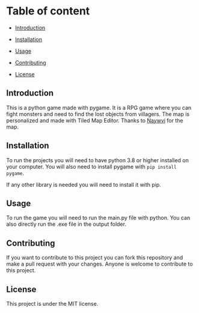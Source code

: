 # Table of content

- [Introduction](#introduction)

- [Installation](#installation)

- [Usage](#usage)

- [Contributing](#contributing)

- [License](#license)

## Introduction

This is a python game made with pygame. It is a RPG game where you can fight monsters and need to find the lost objects from villagers.
The map is personalized and made with Tiled Map Editor. Thanks to [Naywvi](https://github.com/Naywvi) for the map.

## Installation

To run the projects you will need to have python 3.8 or higher installed on your computer.
You will also need to install pygame with ```pip install pygame```.

If any other library is needed you will need to install it with pip.

## Usage

To run the game you will need to run the main.py file with python.
You can also directly run the .exe file in the output folder.

## Contributing

If you want to contribute to this project you can fork this repository and make a pull request with your changes.
Anyone is welcome to contribute to this project.

## License

This project is under the MIT license.
